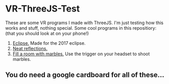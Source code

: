 # VR-ThreeJS-Test
These are some VR programs I made with ThreeJS. I'm just testing how this works and stuff, nothing special.
Some cool programs in this repositiory: (that you should look at on your phone!)
1. [Eclipse.](https://jchabin.github.io/VR-ThreeJS-Test/eclipse) Made for the 2017 eclipse.
2. [Neat reflections.](https://jchabin.github.io/VR-ThreeJS-Test/reflect)
3. [Fill a room with marbles.](https://jchabin.github.io/VR-ThreeJS-Test/balls) Use the trigger on your headset to shoot marbles.
## You do need a google cardboard for all of these...
